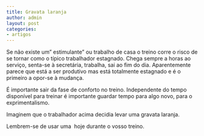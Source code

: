 ```yaml
---
title: Gravata laranja
author: admin
layout: post
categories:
- artigos
---
```

Se não existe um&#8221; estimulante&#8221; ou trabalho de casa o treino corre o risco de se tornar como o típico trabalhador estagnado. Chega sempre a horas ao serviço, senta-se à secretária, trabalha, sai ao fim do dia. Aparentemente parece que está a ser produtivo mas está totalmente estagnado e é o primeiro a opor-se à mudança.

É importante sair da fase de conforto no treino. Independente do tempo disponível para treinar é importante guardar tempo para algo novo, para o exprimentalismo.

Imaginem que o trabalhador acima decidia levar uma gravata laranja.

Lembrem-se de usar uma  hoje durante o vosso treino.
